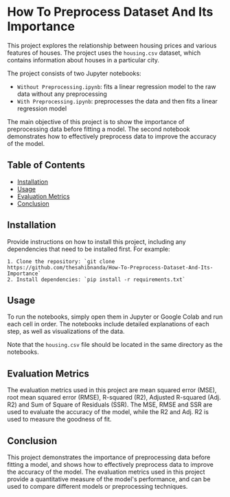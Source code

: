 # How To Preprocess Dataset And Its Importance

This project explores the relationship between housing prices and various features of houses. The project uses the `housing.csv` dataset, which contains information about houses in a particular city.

The project consists of two Jupyter notebooks:
- `Without Preprocessing.ipynb`: fits a linear regression model to the raw data without any preprocessing
- `With Preprocessing.ipynb`: preprocesses the data and then fits a linear regression model

The main objective of this project is to show the importance of preprocessing data before fitting a model. The second notebook demonstrates how to effectively preprocess data to improve the accuracy of the model.

## Table of Contents

- [Installation](#installation)
- [Usage](#usage)
- [Evaluation Metrics](#evaluation-metrics)
- [Conclusion](#conclusion)


## Installation

Provide instructions on how to install this project, including any dependencies that need to be installed first. For example:

    1. Clone the repository: `git clone https://github.com/thesahibnanda/How-To-Preprocess-Dataset-And-Its-Importance`
    2. Install dependencies: `pip install -r requirements.txt`


## Usage

To run the notebooks, simply open them in Jupyter or Google Colab and run each cell in order. The notebooks include detailed explanations of each step, as well as visualizations of the data.

Note that the `housing.csv` file should be located in the same directory as the notebooks.

## Evaluation Metrics

The evaluation metrics used in this project are mean squared error (MSE), root mean squared error (RMSE), R-squared (R2), Adjusted R-squared (Adj. R2) and Sum of Square of Residuals (SSR). The MSE, RMSE and SSR are used to evaluate the accuracy of the model, while the R2 and Adj. R2 is used to measure the goodness of fit.

## Conclusion

This project demonstrates the importance of preprocessing data before fitting a model, and shows how to effectively preprocess data to improve the accuracy of the model. The evaluation metrics used in this project provide a quantitative measure of the model's performance, and can be used to compare different models or preprocessing techniques.

